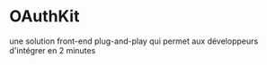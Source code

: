 # OAuthKit
une solution front-end plug-and-play qui permet aux développeurs d'intégrer en 2 minutes

